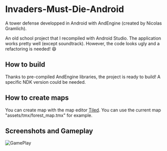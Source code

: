 # Invaders-Must-Die-Android
A  tower defense developped in Android with AndEngine (created by Nicolas Gramlich).

An old school project that I recompiled with Android Studio. The application works pretty well (except soundtrack).
However, the code looks ugly and a refactoring is needed! :smile:

## How to build
Thanks to pre-compiled AndEngine libraries, the project is ready to build!
A specific NDK version could be needed.

## How to create maps
You can create map with the map editor [Tiled](https://www.mapeditor.org/). You can use the current map "assets/tmx/forest_map.tmx" for example.

## Screenshots and Gameplay

![GamePlay](https://drive.google.com/uc?export=view&id=1R40sFrefXltMfy_Qj2uUblNOeR8ZzJd7)